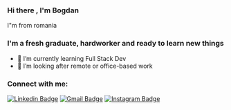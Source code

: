 ### Hi there , I'm Bogdan

 I"m from romania
 
### I'm a fresh graduate, hardworker and ready to learn new things

- 🌱 I’m currently learning Full Stack Dev
- 👯 I’m looking after remote or office-based work

### Connect with me:

[![Linkedin Badge](https://img.shields.io/badge/bogdan-deaconu-blue?style=flat-square&logo=Linkedin&logoColor=white&link=https://www.linkedin.com/in/bogdan-deaconu-bb960620a/)](https://www.linkedin.com/in/bogdan-deaconu-212123250/) 
[![Gmail Badge](https://img.shields.io/badge/-bogdan.deaconu26@gmail.com-c14438?style=flat-square&logo=Gmail&logoColor=white&link=mailto:bogda.deaconu26@gmail.com)](mailto:bogdan.deaconu26@gmail.com)
[![Instagram Badge](https://img.shields.io/badge/deaconu_bogdan-cd486b?style=flat-square&logo=Instagram&logoColor=white&link=https://www.instagram.com/deaconu_bogdan/)](https://www.instagram.com/deaconu_bogdan/)


